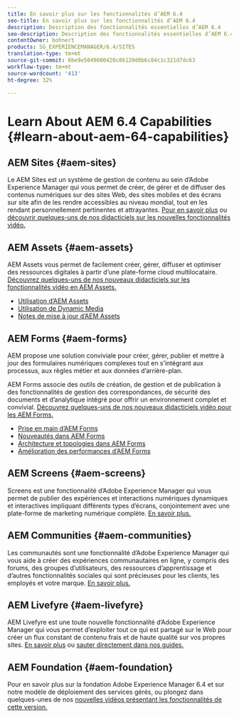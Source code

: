 ```yaml
---
title: En savoir plus sur les fonctionnalités d’AEM 6.4
seo-title: En savoir plus sur les fonctionnalités d’AEM 6.4
description: Description des fonctionnalités essentielles d’AEM 6.4
seo-description: Description des fonctionnalités essentielles d’AEM 6.4
contentOwner: bohnert
products: SG_EXPERIENCEMANAGER/6.4/SITES
translation-type: tm+mt
source-git-commit: 6be9e5049600420c86120d0b6c84c1c321d7dc63
workflow-type: tm+mt
source-wordcount: '413'
ht-degree: 32%

---
```



# Learn About AEM 6.4 Capabilities {#learn-about-aem-64-capabilities}

## AEM Sites {#aem-sites}

Le AEM Sites est un système de gestion de contenu au sein d’Adobe Experience Manager qui vous permet de créer, de gérer et de diffuser des contenus numériques sur des sites Web, des sites mobiles et des écrans sur site afin de les rendre accessibles au niveau mondial, tout en les rendant personnellement pertinentes et attrayantes. [Pour en savoir plus](http://www.adobe.com/marketing-cloud/enterprise-content-management/web-cms.html) ou [découvrir quelques-uns de nos didacticiels sur les nouvelles fonctionnalités vidéo.](https://helpx.adobe.com/experience-manager/kt/sites/index/aem-6-4-sites.html)

## AEM Assets {#aem-assets}

AEM Assets vous permet de facilement créer, gérer, diffuser et optimiser des ressources digitales à partir d’une plate-forme cloud multilocataire. [Découvrez quelques-uns de nos nouveaux didacticiels sur les fonctionnalités vidéo en AEM Assets.](https://helpx.adobe.com/experience-manager/kt/assets/index/aem-6-4-assets.html)

* [Utilisation d’AEM Assets](/help/assets/managing-assets-touch-ui.md)
* [Utilisation de Dynamic Media](/help/assets/dynamic-media.md)
* [Notes de mise à jour d’AEM Assets](/help/release-notes/assets.md)

## AEM Forms {#aem-forms}

AEM propose une solution conviviale pour créer, gérer, publier et mettre à jour des formulaires numériques complexes tout en s’intégrant aux processus, aux règles métier et aux données d’arrière-plan.

AEM Forms associe des outils de création, de gestion et de publication à des fonctionnalités de gestion des correspondances, de sécurité des documents et d’analytique intégré pour offrir un environnement complet et convivial. [Découvrez quelques-uns de nos nouveaux didacticiels vidéo pour les AEM Forms.](https://helpx.adobe.com/fr/experience-manager/kt/forms/index/aem-6-4-forms.html)

* [Prise en main d’AEM Forms](/help/forms/using/introduction-aem-forms.md)
* [Nouveautés dans AEM Forms](/help/forms/using/whats-new.md) 
* [Architecture et topologies dans AEM Forms](/help/forms/using/aem-forms-architecture-deployment.md) 
* [Amélioration des performances d’AEM Forms](/help/forms/using/performance-tuning-aem-forms.md) 

## AEM Screens {#aem-screens}

Screens est une fonctionnalité d’Adobe Experience Manager qui vous permet de publier des expériences et interactions numériques dynamiques et interactives impliquant différents types d’écrans, conjointement avec une plate-forme de marketing numérique complète.  [En savoir plus.](https://docs.adobe.com/content/help/fr-FR/experience-manager-screens/user-guide/aem-screens-introduction.html)

## AEM Communities {#aem-communities}

Les communautés sont une fonctionnalité d’Adobe Experience Manager qui vous aide à créer des expériences communautaires en ligne, y compris des forums, des groupes d’utilisateurs, des ressources d’apprentissage et d’autres fonctionnalités sociales qui sont précieuses pour les clients, les employés et votre marque. [En savoir plus.](http://www.adobe.com/marketing-cloud/enterprise-content-management/social-community-cms.html)

## AEM Livefyre {#aem-livefyre}

AEM Livefyre est une toute nouvelle fonctionnalité d’Adobe Experience Manager qui vous permet d’exploiter tout ce qui est partagé sur le Web pour créer un flux constant de contenu frais et de haute qualité sur vos propres sites. [En savoir plus](http://www.adobe.com/marketing-cloud/enterprise-content-management/ugc-content-platform.html) ou [sauter directement dans nos guides.](https://answers.livefyre.com/product/livefyre-for-adobe-experience-manager-aem/)

## AEM Foundation {#aem-foundation}

Pour en savoir plus sur la fondation [](/help/sites-deploying/home.md) Adobe Experience Manager 6.4 et sur notre modèle de déploiement des services gérés, ou plongez dans quelques-unes de nos [nouvelles vidéos présentant les fonctionnalités de cette version.](https://helpx.adobe.com/experience-manager/kt/sites/index/aem-6-4-sites.html)
